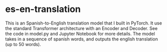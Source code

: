 # es-en-translation

This is an Spanish-to-English translation model that I built in PyTorch. It use the standard Transformer architecture with an Encoder and Decoder. See the code in model.py and Jupyter Notebook for more details. The model takes in a sequence of spanish words, and outputs the english translation (up to 50 words).
